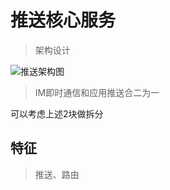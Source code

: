 # 推送核心服务

>架构设计

![推送架构图](https://github.com/lmx1989219/push-core/blob/master/%E6%8E%A8%E9%80%81%E6%9E%B6%E6%9E%84.jpg)

>IM即时通信和应用推送合二为一

可以考虑上述2块做拆分

## 特征
>推送、路由
